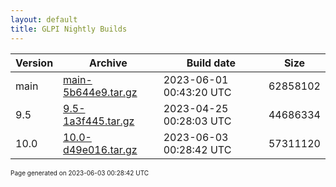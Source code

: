 ```yaml
---
layout: default
title: GLPI Nightly Builds
---
```


Version|Archive|Build date|Size
---|---|---|---
main|[main-5b644e9.tar.gz](main-5b644e9.tar.gz)|2023-06-01 00:43:20 UTC|62858102
9.5|[9.5-1a3f445.tar.gz](9.5-1a3f445.tar.gz)|2023-04-25 00:28:03 UTC|44686334
10.0|[10.0-d49e016.tar.gz](10.0-d49e016.tar.gz)|2023-06-03 00:28:42 UTC|57311120

<font size="1">Page generated on 2023-06-03 00:28:42 UTC</font>
